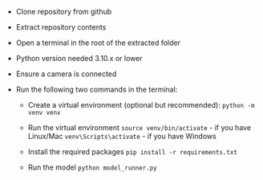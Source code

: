 - Clone repository from github
- Extract repository contents
- Open a terminal in the root of the extracted folder
- Python version needed 3.10.x or lower
- Ensure a camera is connected

- Run the following two commands in the terminal:
    - Create a virtual environment (optional but recommended):
    `python -m venv venv`
    
    - Run the virtual environment
    `source venv/bin/activate` - if you have Linux/Mac
    `venv\Scripts\activate` - if you have Windows

    - Install the required packages
    `pip install -r requirements.txt`

    - Run the model
    `python model_runner.py`